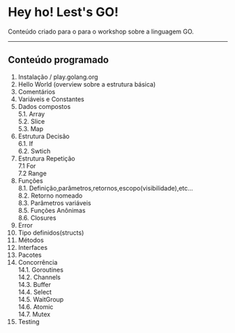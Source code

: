 # Hey ho! Lest's GO!
Conteúdo criado para o para o workshop sobre a linguagem GO.

---
## Conteúdo programado
1. Instalação / play.golang.org  
2. Hello World (overview sobre a estrutura básica)  
3. Comentários  
4. Variáveis e Constantes  
5. Dados compostos  
 5.1. Array  
 5.2. Slice  
 5.3. Map  
6. Estrutura Decisão  
 6.1. If  
 6.2. Swtich  
7. Estrutura Repetição  
 7.1 For    
 7.2 Range    
8. Funções  
 8.1. Definição,parâmetros,retornos,escopo(visibilidade),etc...    
 8.2. Retorno nomeado  
 8.3. Parâmetros variáveis  
 8.5. Funções Anônimas  
 8.6. Closures  
9. Error
10. Tipo definidos(structs)  
11. Métodos  
12. Interfaces  
13. Pacotes  
14. Concorrência    
 14.1. Goroutines    
 14.2. Channels  
 14.3. Buffer  
 14.4. Select  
 14.5. WaitGroup  
 14.6. Atomic  
 14.7. Mutex  
15. Testing  
